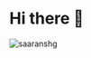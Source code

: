 # Hi there 👋
<p align="left"> <img src="https://komarev.com/ghpvc/?username=saaranshg&label=Profile%20views&color=0e75b6&style=flat" alt="saaranshg" /> </p>
<!--
**saaranshg/saaranshg** is a ✨ _special_ ✨ repository because its `README.md` (this file) appears on your GitHub profile.

Here are some ideas to get you started:

- 🔭 I’m currently working on ...
- 🌱 I’m currently learning ...
- 👯 I’m looking to collaborate on ...
- 🤔 I’m looking for help with ...
- 💬 Ask me about ...
- 📫 How to reach me: ...
- 😄 Pronouns: ...
- ⚡ Fun fact: ...
-->
